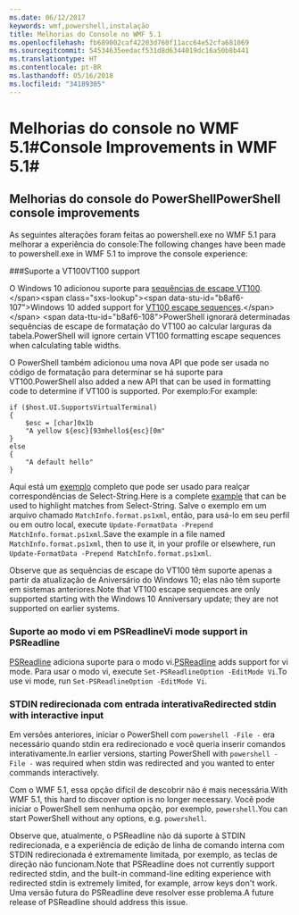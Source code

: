 ```yaml
---
ms.date: 06/12/2017
keywords: wmf,powershell,instalação
title: Melhorias do Console no WMF 5.1
ms.openlocfilehash: fb689002caf42203d760f11acc64e52cfa681069
ms.sourcegitcommit: 54534635eedacf531d8d6344019dc16a50b8b441
ms.translationtype: HT
ms.contentlocale: pt-BR
ms.lasthandoff: 05/16/2018
ms.locfileid: "34189305"
---
```

# <a name="console-improvements-in-wmf-51"></a><span data-ttu-id="b8af6-103">Melhorias do console no WMF 5.1#</span><span class="sxs-lookup"><span data-stu-id="b8af6-103">Console Improvements in WMF 5.1#</span></span>

## <a name="powershell-console-improvements"></a><span data-ttu-id="b8af6-104">Melhorias do console do PowerShell</span><span class="sxs-lookup"><span data-stu-id="b8af6-104">PowerShell console improvements</span></span>

<span data-ttu-id="b8af6-105">As seguintes alterações foram feitas ao powershell.exe no WMF 5.1 para melhorar a experiência do console:</span><span class="sxs-lookup"><span data-stu-id="b8af6-105">The following changes have been made to powershell.exe in WMF 5.1 to improve the console experience:</span></span>

###<a name="vt100-support"></a><span data-ttu-id="b8af6-106">Suporte a VT100</span><span class="sxs-lookup"><span data-stu-id="b8af6-106">VT100 support</span></span>

<span data-ttu-id="b8af6-107">O Windows 10 adicionou suporte para [sequências de escape VT100](https://msdn.microsoft.com/en-us/library/windows/desktop/mt638032(v=vs.85).aspx).</span><span class="sxs-lookup"><span data-stu-id="b8af6-107">Windows 10 added support for [VT100 escape sequences](https://msdn.microsoft.com/en-us/library/windows/desktop/mt638032(v=vs.85).aspx).</span></span>
<span data-ttu-id="b8af6-108">PowerShell ignorará determinadas sequências de escape de formatação do VT100 ao calcular larguras da tabela.</span><span class="sxs-lookup"><span data-stu-id="b8af6-108">PowerShell will ignore certain VT100 formatting escape sequences when calculating table widths.</span></span>

<span data-ttu-id="b8af6-109">O PowerShell também adicionou uma nova API que pode ser usada no código de formatação para determinar se há suporte para VT100.</span><span class="sxs-lookup"><span data-stu-id="b8af6-109">PowerShell also added a new API that can be used in formatting code to determine if VT100 is supported.</span></span>
<span data-ttu-id="b8af6-110">Por exemplo:</span><span class="sxs-lookup"><span data-stu-id="b8af6-110">For example:</span></span>

```
if ($host.UI.SupportsVirtualTerminal)
{
    $esc = [char]0x1b
    "A yellow ${esc}[93mhello${esc}[0m"
}
else
{
    "A default hello"
}
```
<span data-ttu-id="b8af6-111">Aqui está um [exemplo](https://gist.github.com/lzybkr/dcb973dccd54900b67783c48083c28f7) completo que pode ser usado para realçar correspondências de Select-String.</span><span class="sxs-lookup"><span data-stu-id="b8af6-111">Here is a complete [example](https://gist.github.com/lzybkr/dcb973dccd54900b67783c48083c28f7) that can be used to highlight matches from Select-String.</span></span>
<span data-ttu-id="b8af6-112">Salve o exemplo em um arquivo chamado `MatchInfo.format.ps1xml`, então, para usá-lo em seu perfil ou em outro local, execute `Update-FormatData -Prepend MatchInfo.format.ps1xml`.</span><span class="sxs-lookup"><span data-stu-id="b8af6-112">Save the example in a file named `MatchInfo.format.ps1xml`, then to use it, in your profile or elsewhere, run `Update-FormatData -Prepend MatchInfo.format.ps1xml`.</span></span>

<span data-ttu-id="b8af6-113">Observe que as sequências de escape do VT100 têm suporte apenas a partir da atualização de Aniversário do Windows 10; elas não têm suporte em sistemas anteriores.</span><span class="sxs-lookup"><span data-stu-id="b8af6-113">Note that VT100 escape sequences are only supported starting with the Windows 10 Anniversary update; they are not supported on earlier systems.</span></span>

### <a name="vi-mode-support-in-psreadline"></a><span data-ttu-id="b8af6-114">Suporte ao modo vi em PSReadline</span><span class="sxs-lookup"><span data-stu-id="b8af6-114">Vi mode support in PSReadline</span></span>

<span data-ttu-id="b8af6-115">[PSReadline](https://github.com/lzybkr/PSReadLine) adiciona suporte para o modo vi.</span><span class="sxs-lookup"><span data-stu-id="b8af6-115">[PSReadline](https://github.com/lzybkr/PSReadLine) adds support for vi mode.</span></span> <span data-ttu-id="b8af6-116">Para usar o modo vi, execute `Set-PSReadlineOption -EditMode Vi`.</span><span class="sxs-lookup"><span data-stu-id="b8af6-116">To use vi mode, run `Set-PSReadlineOption -EditMode Vi`.</span></span>

### <a name="redirected-stdin-with-interactive-input"></a><span data-ttu-id="b8af6-117">STDIN redirecionada com entrada interativa</span><span class="sxs-lookup"><span data-stu-id="b8af6-117">Redirected stdin with interactive input</span></span>

<span data-ttu-id="b8af6-118">Em versões anteriores, iniciar o PowerShell com `powershell -File -` era necessário quando stdin era redirecionado e você queria inserir comandos interativamente.</span><span class="sxs-lookup"><span data-stu-id="b8af6-118">In earlier versions, starting PowerShell with `powershell -File -` was required when stdin was redirected and you wanted to enter commands interactively.</span></span>

<span data-ttu-id="b8af6-119">Com o WMF 5.1, essa opção difícil de descobrir não é mais necessária.</span><span class="sxs-lookup"><span data-stu-id="b8af6-119">With WMF 5.1, this hard to discover option is no longer necessary.</span></span>
<span data-ttu-id="b8af6-120">Você pode iniciar o PowerShell sem nenhuma opção, por exemplo, `powershell`.</span><span class="sxs-lookup"><span data-stu-id="b8af6-120">You can start PowerShell without any options, e.g. `powershell`.</span></span>

<span data-ttu-id="b8af6-121">Observe que, atualmente, o PSReadline não dá suporte à STDIN redirecionada, e a experiência de edição de linha de comando interna com STDIN redirecionada é extremamente limitada, por exemplo, as teclas de direção não funcionam.</span><span class="sxs-lookup"><span data-stu-id="b8af6-121">Note that PSReadline does not currently support redirected stdin, and the built-in command-line editing experience with redirected stdin is extremely limited, for example, arrow keys don't work.</span></span>
<span data-ttu-id="b8af6-122">Uma versão futura do PSReadline deve resolver esse problema.</span><span class="sxs-lookup"><span data-stu-id="b8af6-122">A future release of PSReadline should address this issue.</span></span>
